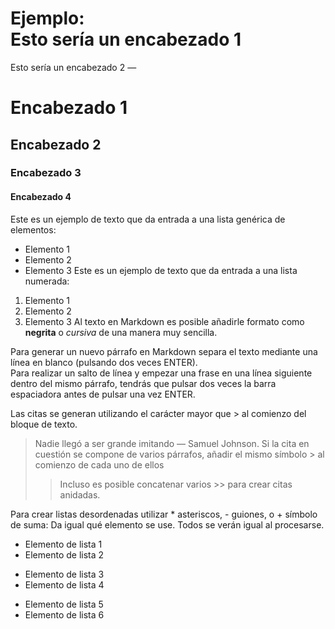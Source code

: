 Ejemplo:  
Esto sería un encabezado 1
===
Esto sería un encabezado 2
—
# Encabezado 1 
## Encabezado 2 
### Encabezado 3 
#### Encabezado 4 
Este es un ejemplo de texto que da entrada a una lista genérica de elementos:
- Elemento 1
- Elemento 2
- Elemento 3
Este es un ejemplo de texto que da entrada a una lista numerada:
1. Elemento 1
2. Elemento 2
3. Elemento 3
Al texto en Markdown es posible añadirle formato como **negrita** o *cursiva*
de una manera muy sencilla.  

Para generar un nuevo párrafo en Markdown separa el texto mediante una línea en
blanco (pulsando dos veces ENTER).  
Para realizar un salto de línea y empezar una frase en una línea siguiente dentro del
mismo párrafo, tendrás que pulsar dos veces la barra espaciadora antes de pulsar una
vez ENTER.

Las citas se generan utilizando el carácter mayor que > al comienzo del bloque de texto.
> Nadie llegó a ser grande imitando — Samuel Johnson.
>Si la cita en cuestión se compone de varios párrafos, añadir el mismo símbolo > al
comienzo de cada uno de ellos  
>>Incluso es posible concatenar varios >> para crear citas anidadas.

Para crear listas desordenadas utilizar * asteriscos, - guiones, o + símbolo de
suma:
Da igual qué elemento se use. Todos se verán igual al procesarse.

- Elemento de lista 1
- Elemento de lista 2
* Elemento de lista 3
* Elemento de lista 4
+ Elemento de lista 5
+ Elemento de lista 6
